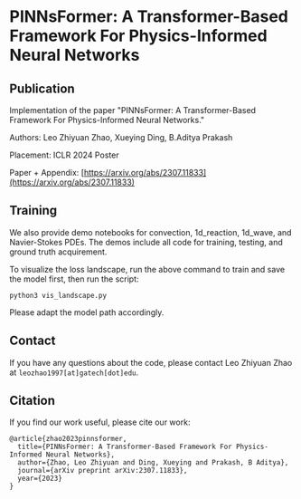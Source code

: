 # PINNsFormer: A Transformer-Based Framework For Physics-Informed Neural Networks

## Publication

Implementation of the paper "PINNsFormer: A Transformer-Based Framework For Physics-Informed Neural Networks."

Authors: Leo Zhiyuan Zhao, Xueying Ding, B.Aditya Prakash

Placement: ICLR 2024 Poster

Paper + Appendix: [https://arxiv.org/abs/2307.11833](https://arxiv.org/abs/2307.11833)

## Training

We also provide demo notebooks for convection, 1d_reaction, 1d_wave, and Navier-Stokes PDEs. The demos include all code for training, testing, and ground truth acquirement.

To visualize the loss landscape, run the above command to train and save the model first, then run the script:

```
python3 vis_landscape.py
```

Please adapt the model path accordingly.

## Contact

If you have any questions about the code, please contact Leo Zhiyuan Zhao at  ```leozhao1997[at]gatech[dot]edu```.

## Citation

If you find our work useful, please cite our work:

```
@article{zhao2023pinnsformer,
  title={PINNsFormer: A Transformer-Based Framework For Physics-Informed Neural Networks},
  author={Zhao, Leo Zhiyuan and Ding, Xueying and Prakash, B Aditya},
  journal={arXiv preprint arXiv:2307.11833},
  year={2023}
}
```

